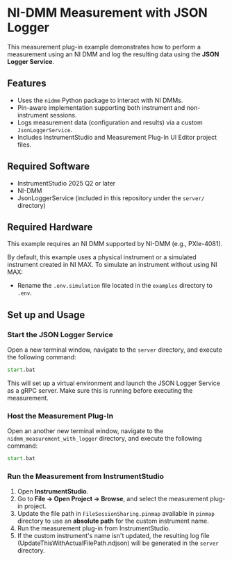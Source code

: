 # NI-DMM Measurement with JSON Logger

This measurement plug-in example demonstrates how to perform a measurement using an NI DMM and log the resulting data using the **JSON Logger Service**.

## Features

- Uses the `nidmm` Python package to interact with NI DMMs.
- Pin-aware implementation supporting both instrument and non-instrument sessions.
- Logs measurement data (configuration and results) via a custom `JsonLoggerService`.
- Includes InstrumentStudio and Measurement Plug-In UI Editor project files.

## Required Software

- InstrumentStudio 2025 Q2 or later
- NI-DMM
- JsonLoggerService (included in this repository under the `server/` directory)

## Required Hardware

This example requires an NI DMM supported by NI-DMM (e.g., PXIe-4081).

By default, this example uses a physical instrument or a simulated instrument created in NI MAX. To simulate an instrument without using NI MAX:

- Rename the `.env.simulation` file located in the `examples` directory to `.env`.

## Set up and Usage

### Start the JSON Logger Service

Open a new terminal window, navigate to the `server` directory, and execute the following command:

```cmd
start.bat
```

This will set up a virtual environment and launch the JSON Logger Service as a gRPC server. Make sure this is running before executing the measurement.

### Host the Measurement Plug-In

Open an another new terminal window, navigate to the `nidmm_measurement_with_logger` directory, and execute the following command:

```cmd
start.bat
```

### Run the Measurement from InstrumentStudio

1. Open **InstrumentStudio**.
2. Go to **File -> Open Project -> Browse**, and select the measurement plug-in project.
3. Update the file path in `FileSessionSharing.pinmap` available in `pinmap` directory to use an **absolute path** for the custom instrument name.
4. Run the measurement plug-in from InstrumentStudio.
5. If the custom instrument's name isn't updated, the resulting log file (UpdateThisWithActualFilePath.ndjson) will be generated in the `server` directory.
